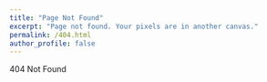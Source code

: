 ```yaml
---
title: "Page Not Found"
excerpt: "Page not found. Your pixels are in another canvas."
permalink: /404.html
author_profile: false
---
```


404 Not Found
